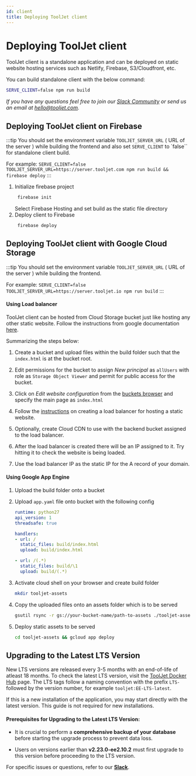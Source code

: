 ```yaml
---
id: client
title: Deploying ToolJet client
---
```


# Deploying ToolJet client

ToolJet client is a standalone application and can be deployed on static website hosting services such as Netlify, Firebase, S3/Cloudfront, etc.

You can build standalone client with the below command:
```bash
SERVE_CLIENT=false npm run build
```

*If you have any questions feel free to join our [Slack Community](https://tooljet.com/slack) or send us an email at hello@tooljet.com.*

## Deploying ToolJet client on Firebase

:::tip
You should set the environment variable `TOOLJET_SERVER_URL` ( URL of the server ) while building the frontend and also set `SERVE_CLIENT` to `false`` for standalone client build.

For example: `SERVE_CLIENT=false TOOLJET_SERVER_URL=https://server.tooljet.com npm run build && firebase deploy`
:::

1. Initialize firebase project
   ```bash
    firebase init
   ```
   Select Firebase Hosting and set build as the static file directory
2. Deploy client to Firebase
   ```bash
    firebase deploy
   ```

## Deploying ToolJet client with Google Cloud Storage

:::tip
You should set the environment variable `TOOLJET_SERVER_URL` ( URL of the server ) while building the frontend.


For example: `SERVE_CLIENT=false TOOLJET_SERVER_URL=https://server.tooljet.io npm run build`
:::

#### Using Load balancer

ToolJet client can be hosted from Cloud Storage bucket just like hosting any other static website.
Follow the instructions from google documentation [here](https://cloud.google.com/storage/docs/hosting-static-website).

Summarizing the steps below:
1. Create a bucket and upload files within the build folder such that the `index.html` is at the bucket root.

2. Edit permissions for the bucket to assign *New principal* as `allUsers` with role as `Storage Object Viewer` and permit for public access for the bucket.

3. Click on *Edit website configuration* from the [buckets browser](https://console.cloud.google.com/storage/browser?_ga=2.180838119.1530169400.1637242882-657891227.1637242882) and specify the main page as `index.html`

4. Follow the [instructions](https://cloud.google.com/storage/docs/hosting-static-website#lb-ssl) on creating a load balancer for hosting a static website.

5. Optionally, create Cloud CDN to use with the backend bucket assigned to the load balancer.

6. After the load balancer is created there will be an IP assigned to it. Try hitting it to check the website is being loaded.

7. Use the load balancer IP as the static IP for the A record of your domain.

#### Using Google App Engine

1. Upload the build folder onto a bucket

2. Upload `app.yaml` file onto bucket with the following config

   ```yaml
   runtime: python27
   api_version: 1
   threadsafe: true

   handlers:
   - url: /
     static_files: build/index.html
     upload: build/index.html

   - url: /(.*)
     static_files: build/\1
     upload: build/(.*)
   ```

3. Activate cloud shell on your browser and create build folder
   ```bash
   mkdir tooljet-assets
   ```

4. Copy the uploaded files onto an assets folder which is to be served
   ```bash
   gsutil rsync -r gs://your-bucket-name/path-to-assets ./tooljet-assets
   ```

5. Deploy static assets to be served
   ```bash
   cd tooljet-assets && gcloud app deploy
   ```

## Upgrading to the Latest LTS Version

New LTS versions are released every 3-5 months with an end-of-life of atleast 18 months. To check the latest LTS version, visit the [ToolJet Docker Hub](https://hub.docker.com/r/tooljet/tooljet/tags) page. The LTS tags follow a naming convention with the prefix `LTS-` followed by the version number, for example `tooljet:EE-LTS-latest`.

If this is a new installation of the application, you may start directly with the latest version. This guide is not required for new installations.

#### Prerequisites for Upgrading to the Latest LTS Version:

- It is crucial to perform a **comprehensive backup of your database** before starting the upgrade process to prevent data loss.

- Users on versions earlier than **v2.23.0-ee2.10.2** must first upgrade to this version before proceeding to the LTS version.

For specific issues or questions, refer to our **[Slack](https://tooljet.slack.com/join/shared_invite/zt-25438diev-mJ6LIZpJevG0LXCEcL0NhQ#)**.
